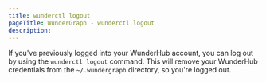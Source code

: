 ```yaml
---
title: wunderctl logout
pageTitle: WunderGraph - wunderctl logout
description:
---
```


If you've previously logged into your WunderHub account,
you can log out by using the `wunderctl logout` command.
This will remove your WunderHub credentials from the `~/.wundergraph` directory,
so you're logged out.
